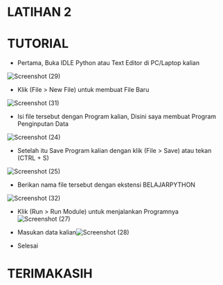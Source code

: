 # LATIHAN 2
# TUTORIAL
* Pertama, Buka IDLE Python atau Text Editor di PC/Laptop kalian

![Screenshot (29)](https://user-images.githubusercontent.com/92356397/138653773-610b07db-f10c-4e11-a548-f86f55355aa5.png)
* Klik (File > New File) untuk membuat File Baru

![Screenshot (31)](https://user-images.githubusercontent.com/92356397/138655052-ec15a004-0d6c-49b0-b7cd-24b47350d7d3.png)
* Isi file tersebut dengan Program kalian, Disini saya membuat Program Penginputan Data

![Screenshot (24)](https://user-images.githubusercontent.com/92356397/138655325-278ab80f-bbf3-422c-95df-bf31b0b3b3a3.png)
* Setelah itu Save Program kalian dengan klik (File > Save) atau tekan (CTRL + S)

![Screenshot (25)](https://user-images.githubusercontent.com/92356397/138655487-09021f06-4d3d-4b0e-8a63-1da123231468.png)
* Berikan nama file tersebut dengan ekstensi BELAJARPYTHON

![Screenshot (32)](https://user-images.githubusercontent.com/92356397/138655886-6f60c9e4-47c5-4959-b979-d82f776d2da7.png)
* Klik (Run > Run Module) untuk menjalankan Programnya
![Screenshot (27)](https://user-images.githubusercontent.com/92356397/138656165-11b36a79-384c-4179-97f4-9207add38924.png)

* Masukan data kalian![Screenshot (28)](https://user-images.githubusercontent.com/92356397/138656377-f20c95ac-365b-4147-b8cc-d2fe8c43dcf7.png)
* Selesai
# TERIMAKASIH
